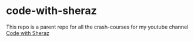 # code-with-sheraz
This repo is a parent repo for all the crash-courses for my youtube channel [Code with Sheraz](https://www.youtube.com/c/SherazAhmed93)

